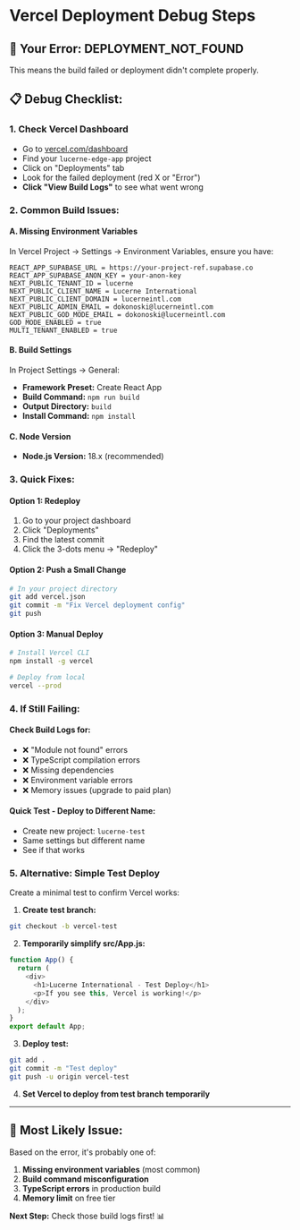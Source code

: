 # Vercel Deployment Debug Steps

## 🚨 Your Error: DEPLOYMENT_NOT_FOUND

This means the build failed or deployment didn't complete properly.

## 📋 Debug Checklist:

### 1. Check Vercel Dashboard
- Go to [vercel.com/dashboard](https://vercel.com/dashboard)
- Find your `lucerne-edge-app` project
- Click on "Deployments" tab
- Look for the failed deployment (red X or "Error")
- **Click "View Build Logs"** to see what went wrong

### 2. Common Build Issues:

#### A. Missing Environment Variables
In Vercel Project → Settings → Environment Variables, ensure you have:
```
REACT_APP_SUPABASE_URL = https://your-project-ref.supabase.co
REACT_APP_SUPABASE_ANON_KEY = your-anon-key
NEXT_PUBLIC_TENANT_ID = lucerne
NEXT_PUBLIC_CLIENT_NAME = Lucerne International
NEXT_PUBLIC_CLIENT_DOMAIN = lucerneintl.com
NEXT_PUBLIC_ADMIN_EMAIL = dokonoski@lucerneintl.com
NEXT_PUBLIC_GOD_MODE_EMAIL = dokonoski@lucerneintl.com
GOD_MODE_ENABLED = true
MULTI_TENANT_ENABLED = true
```

#### B. Build Settings
In Project Settings → General:
- **Framework Preset:** Create React App
- **Build Command:** `npm run build`
- **Output Directory:** `build`
- **Install Command:** `npm install`

#### C. Node Version
- **Node.js Version:** 18.x (recommended)

### 3. Quick Fixes:

#### Option 1: Redeploy
1. Go to your project dashboard
2. Click "Deployments"
3. Find the latest commit
4. Click the 3-dots menu → "Redeploy"

#### Option 2: Push a Small Change
```bash
# In your project directory
git add vercel.json
git commit -m "Fix Vercel deployment config"
git push
```

#### Option 3: Manual Deploy
```bash
# Install Vercel CLI
npm install -g vercel

# Deploy from local
vercel --prod
```

### 4. If Still Failing:

#### Check Build Logs for:
- ❌ "Module not found" errors
- ❌ TypeScript compilation errors  
- ❌ Missing dependencies
- ❌ Environment variable errors
- ❌ Memory issues (upgrade to paid plan)

#### Quick Test - Deploy to Different Name:
- Create new project: `lucerne-test`
- Same settings but different name
- See if that works

### 5. Alternative: Simple Test Deploy

Create a minimal test to confirm Vercel works:

1. **Create test branch:**
```bash
git checkout -b vercel-test
```

2. **Temporarily simplify src/App.js:**
```javascript
function App() {
  return (
    <div>
      <h1>Lucerne International - Test Deploy</h1>
      <p>If you see this, Vercel is working!</p>
    </div>
  );
}
export default App;
```

3. **Deploy test:**
```bash
git add .
git commit -m "Test deploy"
git push -u origin vercel-test
```

4. **Set Vercel to deploy from test branch temporarily**

---

## 🎯 Most Likely Issue:

Based on the error, it's probably one of:
1. **Missing environment variables** (most common)
2. **Build command misconfiguration**
3. **TypeScript errors** in production build
4. **Memory limit** on free tier

**Next Step:** Check those build logs first! 📊